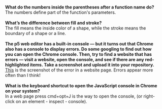  <b> What do the numbers inside the parentheses after a function name do? </b> <br/>
 The numbers define part of the function's parameters. <br/>
 <br/>
 <b> What’s the difference between fill and stroke?  </b> <br/>
 The fill means the inside color of a shape, while the stroke means the boundary of a shape or a line.  
 <br/>
 <b> The p5 web editor has a built-in console — but it turns out that Chrome also has a console to display errors. Do some googling to find out how you can open the Chrome console. Then, try to find a website that has errors — visit a website, open the console, and see if there are any red-highlighted items. Take a screenshot and upload it into your repository.  </b> <br/>
<a href="https://github.com/jeffrey-li-jingyuan/jeffrey-hw1/blob/master/chrome-console-error-screenshot.png">This</a> is the screenshot of the error in a website page. Errors appear more often than I think!<br/>
<br/>
 <b> What is the keyboard shortcut to open the JavaScript console in Chrome on your system?  </b> <br/>
 In a web page press cmd+opt+J is the way to open the console, (or right-click on an element - inspect - console). 
